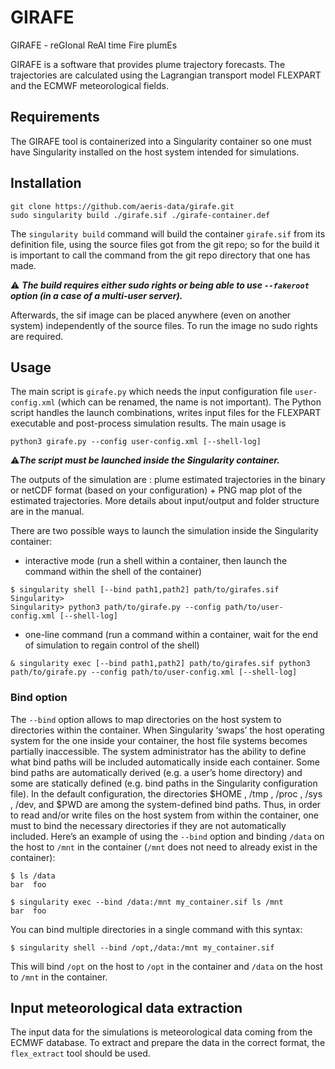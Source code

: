 # GIRAFE

GIRAFE - reGIonal ReAl time Fire plumEs

GIRAFE is a software that provides plume trajectory forecasts. The trajectories are calculated using the Lagrangian transport model FLEXPART and the ECMWF meteorological fields.

## Requirements
The GIRAFE tool is containerized into a Singularity container so one must have Singularity installed on the host system intended for simulations.

## Installation
```
git clone https://github.com/aeris-data/girafe.git
sudo singularity build ./girafe.sif ./girafe-container.def
```

The `singularity build` command will build the container `girafe.sif` from its definition file, using the source files got from the git repo; so for the build it is important to call the command from the git repo directory that one has made. 

⚠️ ***The build requires either sudo rights or being able to use `--fakeroot` option (in a case of a multi-user server).***

Afterwards, the sif image can be placed anywhere (even on another system) independently of the source files. To run the image no sudo rights are required.

## Usage
The main script is `girafe.py` which needs the input configuration file `user-config.xml` (which can be renamed, the name is not important). The Python script handles the launch combinations, writes input files for the FLEXPART executable and post-process simulation results. The main usage is
```
python3 girafe.py --config user-config.xml [--shell-log]
```

⚠️***The script must be launched inside the Singularity container.***

The outputs of the simulation are : plume estimated trajectories in the binary or netCDF format (based on your configuration) + PNG map plot of the estimated trajectories. More details about input/output and folder structure are in the manual.

There are two possible ways to launch the simulation inside the Singularity container:
- interactive mode (run a shell within a container, then launch the command within the shell of the container)

```
$ singularity shell [--bind path1,path2] path/to/girafes.sif
Singularity>
Singularity> python3 path/to/girafe.py --config path/to/user-config.xml [--shell-log]
```

- one-line command (run a command within a container, wait for the end of simulation to regain control of the shell)

```
& singularity exec [--bind path1,path2] path/to/girafes.sif python3 path/to/girafe.py --config path/to/user-config.xml [--shell-log]
```

### Bind option

The `--bind` option allows to map directories on the host system to directories within the container. When Singularity ‘swaps’ the host operating system for the one inside your container, the host file systems becomes partially inaccessible. The system administrator has the ability to define what bind paths will be included automatically inside each container. Some bind paths are automatically derived (e.g. a user’s home directory) and some are statically defined (e.g. bind paths in the Singularity configuration file). In the default configuration, the directories $HOME , /tmp , /proc , /sys , /dev, and $PWD are among the system-defined bind paths. Thus, in order to read and/or write files on the host system from within the container, one must to bind the necessary directories if they are not automatically included. Here’s an example of using the `--bind` option and binding `/data` on the host to `/mnt` in the container (`/mnt` does not need to already exist in the container):

```
$ ls /data
bar  foo

$ singularity exec --bind /data:/mnt my_container.sif ls /mnt
bar  foo
```

You can bind multiple directories in a single command with this syntax:

```
$ singularity shell --bind /opt,/data:/mnt my_container.sif
```

This will bind `/opt` on the host to `/opt` in the container and `/data` on the host to `/mnt` in the container.

## Input meteorological data extraction
The input data for the simulations is meteorological data coming from the ECMWF database. To extract and prepare the data in the correct format, the `flex_extract` tool should be used.
